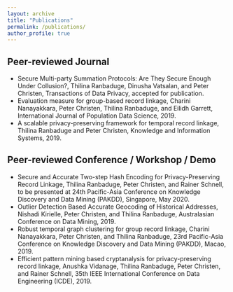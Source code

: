 ```yaml
---
layout: archive
title: "Publications"
permalink: /publications/
author_profile: true
---
```


## Peer-reviewed Journal
* Secure Multi-party Summation Protocols: Are They Secure Enough Under Collusion?, Thilina Ranbaduge, Dinusha Vatsalan, and Peter Christen, Transactions of Data Privacy, accepted for publication.
* Evaluation measure for group-based record linkage, Charini Nanayakkara, Peter Christen, Thilina Ranbaduge, and Eilidh Garrett, International Journal of Population Data Science, 2019. 
* A scalable privacy-preserving framework for temporal record linkage, Thilina Ranbaduge and Peter Christen, Knowledge and Information Systems, 2019. 

## Peer-reviewed Conference / Workshop / Demo 
* Secure and Accurate Two-step Hash Encoding for Privacy-Preserving Record Linkage, Thilina Ranbaduge, Peter Christen, and Rainer Schnell, to be presented at 24th Pacific-Asia Conference on Knowledge Discovery and Data Mining (PAKDD), Singapore, May 2020.
* Outlier Detection Based Accurate Geocoding of Historical Addresses, Nishadi Kirielle, Peter Christen, and Thilina Ranbaduge, Australasian Conference on Data Mining, 2019.
* Robust temporal graph clustering for group record linkage, Charini Nanayakkara, Peter Christen, and Thilina Ranbaduge, 23rd Pacific-Asia Conference on Knowledge Discovery and Data Mining (PAKDD), Macao, 2019.
* Efficient pattern mining based cryptanalysis for privacy-preserving record linkage, Anushka Vidanage, Thilina Ranbaduge, Peter Christen, and Rainer Schnell, 35th IEEE International Conference on Data Engineering (ICDE), 2019. 


